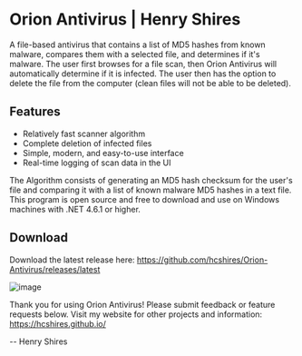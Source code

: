 # Orion Antivirus | Henry Shires

A file-based antivirus that contains a list of MD5 hashes from known malware, compares them with a selected file, and determines if it's malware. The user first browses for a file scan, then Orion Antivirus will automatically determine if it is infected. The user then has the option to delete the file from the computer (clean files will not be able to be deleted).

## Features

- Relatively fast scanner algorithm
- Complete deletion of infected files
- Simple, modern, and easy-to-use interface
- Real-time logging of scan data in the UI

The Algorithm consists of generating an MD5 hash checksum for the user's file and comparing it with a list of known malware MD5 hashes in a text file. This program is open source and free to download and use on Windows machines with .NET 4.6.1 or higher.

## Download

Download the latest release here: https://github.com/hcshires/Orion-Antivirus/releases/latest

![image](https://user-images.githubusercontent.com/25646224/69892190-8c033100-12c8-11ea-9f4b-144e8689c46f.png)

Thank you for using Orion Antivirus! Please submit feedback or feature requests below. Visit my website for other projects and information: https://hcshires.github.io/

-- Henry Shires
